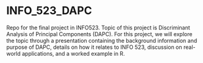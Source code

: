 # INFO_523_DAPC
Repo for the final project in INFO523. Topic of this project is Discriminant Analysis of Principal Components (DAPC). For this project, we will explore the topic through a presentation containing the background information and purpose of DAPC, details on how it relates to INFO 523, discussion on real-world applications, and a worked example in R.
